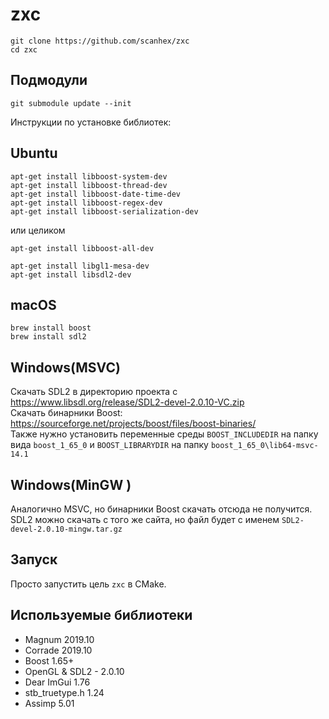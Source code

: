# zxc
```
git clone https://github.com/scanhex/zxc
cd zxc
```

## Подмодули
```
git submodule update --init
```

Инструкции по установке библиотек:

## Ubuntu
```
apt-get install libboost-system-dev
apt-get install libboost-thread-dev
apt-get install libboost-date-time-dev
apt-get install libboost-regex-dev
apt-get install libboost-serialization-dev
```
или целиком
```
apt-get install libboost-all-dev   
```


```
apt-get install libgl1-mesa-dev
apt-get install libsdl2-dev
```

## macOS
```
brew install boost   
brew install sdl2
```

## Windows(MSVC)
Скачать SDL2 в директорию проекта с https://www.libsdl.org/release/SDL2-devel-2.0.10-VC.zip    
Скачать бинарники Boost: https://sourceforge.net/projects/boost/files/boost-binaries/   
Также нужно установить переменные среды `BOOST_INCLUDEDIR` на папку вида `boost_1_65_0` и `BOOST_LIBRARYDIR` на папку `boost_1_65_0\lib64-msvc-14.1`

## Windows(MinGW )
Аналогично MSVC, но бинарники Boost скачать отсюда не получится.
SDL2 можно скачать с того же сайта, но файл будет с именем `SDL2-devel-2.0.10-mingw.tar.gz`

## Запуск
Просто запустить цель `zxc` в CMake.

## Используемые библиотеки 
* Magnum 2019.10
* Corrade 2019.10
* Boost 1.65+
* OpenGL & SDL2 - 2.0.10
* Dear ImGui 1.76
* stb_truetype.h 1.24
* Assimp 5.01
